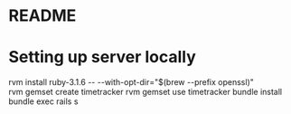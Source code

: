 # README

# Setting up server locally
rvm install ruby-3.1.6  -- --with-opt-dir="$(brew --prefix openssl)"   
rvm gemset create timetracker 
rvm gemset use timetracker 
bundle install 
bundle exec rails s  
